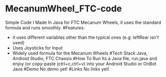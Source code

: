 # MecanumWheel_FTC-code
Simple Code I Made In Java for FTC Mecanum Wheels, it uses the standard formula and runs smoothly.
#Features:
- it uses different variables other than the typical ones (e.g: leftRear isn't used)
- Uses Joysticks for Input
- Widely used formula for the Mecanum Wheels
#Tech Stack
Java, Android Studio, FTC Chassis
#How To Run
Its a Java file, run.java and enjoy (or copy-paste (ctrl+c,ctrl+v) into your Android Studio or OnBot Java
#Demo
No demo yet!
#Links
No links yet!

